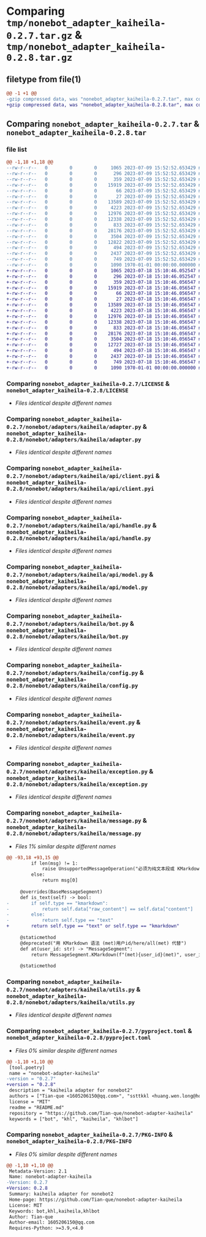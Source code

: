 # Comparing `tmp/nonebot_adapter_kaiheila-0.2.7.tar.gz` & `tmp/nonebot_adapter_kaiheila-0.2.8.tar.gz`

## filetype from file(1)

```diff
@@ -1 +1 @@
-gzip compressed data, was "nonebot_adapter_kaiheila-0.2.7.tar", max compression
+gzip compressed data, was "nonebot_adapter_kaiheila-0.2.8.tar", max compression
```

## Comparing `nonebot_adapter_kaiheila-0.2.7.tar` & `nonebot_adapter_kaiheila-0.2.8.tar`

### file list

```diff
@@ -1,18 +1,18 @@
--rw-r--r--   0        0        0     1065 2023-07-09 15:52:52.653429 nonebot_adapter_kaiheila-0.2.7/LICENSE
--rw-r--r--   0        0        0      296 2023-07-09 15:52:52.653429 nonebot_adapter_kaiheila-0.2.7/README.md
--rw-r--r--   0        0        0      359 2023-07-09 15:52:52.653429 nonebot_adapter_kaiheila-0.2.7/nonebot/adapters/kaiheila/__init__.py
--rw-r--r--   0        0        0    15919 2023-07-09 15:52:52.653429 nonebot_adapter_kaiheila-0.2.7/nonebot/adapters/kaiheila/adapter.py
--rw-r--r--   0        0        0       66 2023-07-09 15:52:52.653429 nonebot_adapter_kaiheila-0.2.7/nonebot/adapters/kaiheila/api/__init__.py
--rw-r--r--   0        0        0       27 2023-07-09 15:52:52.653429 nonebot_adapter_kaiheila-0.2.7/nonebot/adapters/kaiheila/api/client.py
--rw-r--r--   0        0        0    13589 2023-07-09 15:52:52.653429 nonebot_adapter_kaiheila-0.2.7/nonebot/adapters/kaiheila/api/client.pyi
--rw-r--r--   0        0        0     4223 2023-07-09 15:52:52.653429 nonebot_adapter_kaiheila-0.2.7/nonebot/adapters/kaiheila/api/handle.py
--rw-r--r--   0        0        0    12976 2023-07-09 15:52:52.653429 nonebot_adapter_kaiheila-0.2.7/nonebot/adapters/kaiheila/api/model.py
--rw-r--r--   0        0        0    12338 2023-07-09 15:52:52.653429 nonebot_adapter_kaiheila-0.2.7/nonebot/adapters/kaiheila/bot.py
--rw-r--r--   0        0        0      833 2023-07-09 15:52:52.653429 nonebot_adapter_kaiheila-0.2.7/nonebot/adapters/kaiheila/config.py
--rw-r--r--   0        0        0    28176 2023-07-09 15:52:52.653429 nonebot_adapter_kaiheila-0.2.7/nonebot/adapters/kaiheila/event.py
--rw-r--r--   0        0        0     3504 2023-07-09 15:52:52.653429 nonebot_adapter_kaiheila-0.2.7/nonebot/adapters/kaiheila/exception.py
--rw-r--r--   0        0        0    12822 2023-07-09 15:52:52.653429 nonebot_adapter_kaiheila-0.2.7/nonebot/adapters/kaiheila/message.py
--rw-r--r--   0        0        0      494 2023-07-09 15:52:52.653429 nonebot_adapter_kaiheila-0.2.7/nonebot/adapters/kaiheila/permission.py
--rw-r--r--   0        0        0     2437 2023-07-09 15:52:52.653429 nonebot_adapter_kaiheila-0.2.7/nonebot/adapters/kaiheila/utils.py
--rw-r--r--   0        0        0      749 2023-07-09 15:52:52.653429 nonebot_adapter_kaiheila-0.2.7/pyproject.toml
--rw-r--r--   0        0        0     1090 1970-01-01 00:00:00.000000 nonebot_adapter_kaiheila-0.2.7/PKG-INFO
+-rw-r--r--   0        0        0     1065 2023-07-18 15:10:46.052547 nonebot_adapter_kaiheila-0.2.8/LICENSE
+-rw-r--r--   0        0        0      296 2023-07-18 15:10:46.052547 nonebot_adapter_kaiheila-0.2.8/README.md
+-rw-r--r--   0        0        0      359 2023-07-18 15:10:46.056547 nonebot_adapter_kaiheila-0.2.8/nonebot/adapters/kaiheila/__init__.py
+-rw-r--r--   0        0        0    15919 2023-07-18 15:10:46.056547 nonebot_adapter_kaiheila-0.2.8/nonebot/adapters/kaiheila/adapter.py
+-rw-r--r--   0        0        0       66 2023-07-18 15:10:46.056547 nonebot_adapter_kaiheila-0.2.8/nonebot/adapters/kaiheila/api/__init__.py
+-rw-r--r--   0        0        0       27 2023-07-18 15:10:46.056547 nonebot_adapter_kaiheila-0.2.8/nonebot/adapters/kaiheila/api/client.py
+-rw-r--r--   0        0        0    13589 2023-07-18 15:10:46.056547 nonebot_adapter_kaiheila-0.2.8/nonebot/adapters/kaiheila/api/client.pyi
+-rw-r--r--   0        0        0     4223 2023-07-18 15:10:46.056547 nonebot_adapter_kaiheila-0.2.8/nonebot/adapters/kaiheila/api/handle.py
+-rw-r--r--   0        0        0    12976 2023-07-18 15:10:46.056547 nonebot_adapter_kaiheila-0.2.8/nonebot/adapters/kaiheila/api/model.py
+-rw-r--r--   0        0        0    12338 2023-07-18 15:10:46.056547 nonebot_adapter_kaiheila-0.2.8/nonebot/adapters/kaiheila/bot.py
+-rw-r--r--   0        0        0      833 2023-07-18 15:10:46.056547 nonebot_adapter_kaiheila-0.2.8/nonebot/adapters/kaiheila/config.py
+-rw-r--r--   0        0        0    28176 2023-07-18 15:10:46.056547 nonebot_adapter_kaiheila-0.2.8/nonebot/adapters/kaiheila/event.py
+-rw-r--r--   0        0        0     3504 2023-07-18 15:10:46.056547 nonebot_adapter_kaiheila-0.2.8/nonebot/adapters/kaiheila/exception.py
+-rw-r--r--   0        0        0    12727 2023-07-18 15:10:46.056547 nonebot_adapter_kaiheila-0.2.8/nonebot/adapters/kaiheila/message.py
+-rw-r--r--   0        0        0      494 2023-07-18 15:10:46.056547 nonebot_adapter_kaiheila-0.2.8/nonebot/adapters/kaiheila/permission.py
+-rw-r--r--   0        0        0     2437 2023-07-18 15:10:46.056547 nonebot_adapter_kaiheila-0.2.8/nonebot/adapters/kaiheila/utils.py
+-rw-r--r--   0        0        0      749 2023-07-18 15:10:46.056547 nonebot_adapter_kaiheila-0.2.8/pyproject.toml
+-rw-r--r--   0        0        0     1090 1970-01-01 00:00:00.000000 nonebot_adapter_kaiheila-0.2.8/PKG-INFO
```

### Comparing `nonebot_adapter_kaiheila-0.2.7/LICENSE` & `nonebot_adapter_kaiheila-0.2.8/LICENSE`

 * *Files identical despite different names*

### Comparing `nonebot_adapter_kaiheila-0.2.7/nonebot/adapters/kaiheila/adapter.py` & `nonebot_adapter_kaiheila-0.2.8/nonebot/adapters/kaiheila/adapter.py`

 * *Files identical despite different names*

### Comparing `nonebot_adapter_kaiheila-0.2.7/nonebot/adapters/kaiheila/api/client.pyi` & `nonebot_adapter_kaiheila-0.2.8/nonebot/adapters/kaiheila/api/client.pyi`

 * *Files identical despite different names*

### Comparing `nonebot_adapter_kaiheila-0.2.7/nonebot/adapters/kaiheila/api/handle.py` & `nonebot_adapter_kaiheila-0.2.8/nonebot/adapters/kaiheila/api/handle.py`

 * *Files identical despite different names*

### Comparing `nonebot_adapter_kaiheila-0.2.7/nonebot/adapters/kaiheila/api/model.py` & `nonebot_adapter_kaiheila-0.2.8/nonebot/adapters/kaiheila/api/model.py`

 * *Files identical despite different names*

### Comparing `nonebot_adapter_kaiheila-0.2.7/nonebot/adapters/kaiheila/bot.py` & `nonebot_adapter_kaiheila-0.2.8/nonebot/adapters/kaiheila/bot.py`

 * *Files identical despite different names*

### Comparing `nonebot_adapter_kaiheila-0.2.7/nonebot/adapters/kaiheila/config.py` & `nonebot_adapter_kaiheila-0.2.8/nonebot/adapters/kaiheila/config.py`

 * *Files identical despite different names*

### Comparing `nonebot_adapter_kaiheila-0.2.7/nonebot/adapters/kaiheila/event.py` & `nonebot_adapter_kaiheila-0.2.8/nonebot/adapters/kaiheila/event.py`

 * *Files identical despite different names*

### Comparing `nonebot_adapter_kaiheila-0.2.7/nonebot/adapters/kaiheila/exception.py` & `nonebot_adapter_kaiheila-0.2.8/nonebot/adapters/kaiheila/exception.py`

 * *Files identical despite different names*

### Comparing `nonebot_adapter_kaiheila-0.2.7/nonebot/adapters/kaiheila/message.py` & `nonebot_adapter_kaiheila-0.2.8/nonebot/adapters/kaiheila/message.py`

 * *Files 1% similar despite different names*

```diff
@@ -93,18 +93,15 @@
         if len(msg) != 1:
             raise UnsupportedMessageOperation("必须为纯文本段或 KMarkdown 段")
         else:
             return msg[0]
 
     @overrides(BaseMessageSegment)
     def is_text(self) -> bool:
-        if self.type == "kmarkdown":
-            return self.data["raw_content"] == self.data["content"]
-        else:
-            return self.type == "text"
+        return self.type == "text" or self.type == "kmarkdown"
 
     @staticmethod
     @deprecated("用 KMarkdown 语法 (met)用户id/here/all(met) 代替")
     def at(user_id: str) -> "MessageSegment":
         return MessageSegment.KMarkdown(f"(met){user_id}(met)", user_id)
 
     @staticmethod
```

### Comparing `nonebot_adapter_kaiheila-0.2.7/nonebot/adapters/kaiheila/utils.py` & `nonebot_adapter_kaiheila-0.2.8/nonebot/adapters/kaiheila/utils.py`

 * *Files identical despite different names*

### Comparing `nonebot_adapter_kaiheila-0.2.7/pyproject.toml` & `nonebot_adapter_kaiheila-0.2.8/pyproject.toml`

 * *Files 0% similar despite different names*

```diff
@@ -1,10 +1,10 @@
 [tool.poetry]
 name = "nonebot-adapter-kaiheila"
-version = "0.2.7"
+version = "0.2.8"
 description = "kaiheila adapter for nonebot2"
 authors = ["Tian-que <1605206150@qq.com>", "ssttkkl <huang.wen.long@hotmail.com>"]
 license = "MIT"
 readme = "README.md"
 repository = "https://github.com/Tian-que/nonebot-adapter-kaiheila"
 keywords = ["bot", "khl", "kaiheila", "khlbot"]
```

### Comparing `nonebot_adapter_kaiheila-0.2.7/PKG-INFO` & `nonebot_adapter_kaiheila-0.2.8/PKG-INFO`

 * *Files 0% similar despite different names*

```diff
@@ -1,10 +1,10 @@
 Metadata-Version: 2.1
 Name: nonebot-adapter-kaiheila
-Version: 0.2.7
+Version: 0.2.8
 Summary: kaiheila adapter for nonebot2
 Home-page: https://github.com/Tian-que/nonebot-adapter-kaiheila
 License: MIT
 Keywords: bot,khl,kaiheila,khlbot
 Author: Tian-que
 Author-email: 1605206150@qq.com
 Requires-Python: >=3.9,<4.0
```

